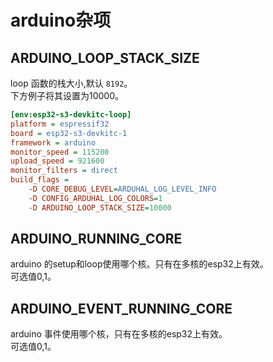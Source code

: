 # arduino杂项

## ARDUINO_LOOP_STACK_SIZE

loop 函数的栈大小,默认 `8192`。<br/>
下方例子将其设置为10000。
```Ini
[env:esp32-s3-devkitc-loop]
platform = espressif32
board = esp32-s3-devkitc-1
framework = arduino
monitor_speed = 115200
upload_speed = 921600
monitor_filters = direct
build_flags =
    -D CORE_DEBUG_LEVEL=ARDUHAL_LOG_LEVEL_INFO
    -D CONFIG_ARDUHAL_LOG_COLORS=1
    -D ARDUINO_LOOP_STACK_SIZE=10000
```

## ARDUINO_RUNNING_CORE
arduino 的setup和loop使用哪个核。只有在多核的esp32上有效。<br/>
可选值0,1。

## ARDUINO_EVENT_RUNNING_CORE
arduino 事件使用哪个核，只有在多核的esp32上有效。<br/>
可选值0,1。
